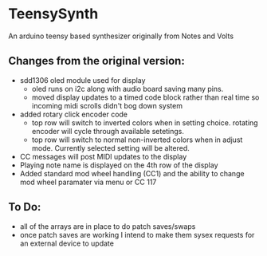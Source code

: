 # TeensySynth
An arduino teensy based synthesizer originally from Notes and Volts

## Changes from the original version:
* sdd1306 oled module used for display
  * oled runs on i2c along with audio board saving many pins.
  * moved display updates to a timed code block rather than real time so incoming midi scrolls didn't bog down system
* added rotary click encoder code
  * top row will switch to inverted colors when in setting choice.  rotating encoder will cycle through available setetings.
  * top row will switch to normal non-inverted colors when in adjust mode.  Currently selected setting will be altered.
* CC messages will post MIDI updates to the display
* Playing note name is displayed on the 4th row of the display
* Added standard mod wheel handling (CC1) and the ability to change mod wheel paramater via menu or CC 117
  
## To Do:
* all of the arrays are in place to do patch saves/swaps
* once patch saves are working I intend to make them sysex requests for an external device to update
